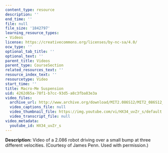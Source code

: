 ```yaml
---
content_type: resource
description: ''
end_time: ''
file: null
file_size: '1842797'
learning_resource_types:
- Videos
license: https://creativecommons.org/licenses/by-nc-sa/4.0/
ocw_type: ''
optional_tab_title: ''
optional_text: ''
parent_title: Videos
parent_type: CourseSection
related_resources_text: ''
resource_index_text: ''
resourcetype: Video
start_time: ''
title: Macro-Me Suspension
uid: 4262d65a-78f1-b7cc-93d5-a8c3fba83e3a
video_files:
  archive_url: http://www.archive.org/download/MIT2.086S12/MIT2_086S12_unit4_susp_300k.mp4
  video_captions_file: null
  video_thumbnail_file: https://img.youtube.com/vi/HX34_uvZr_s/default.jpg
  video_transcript_file: null
video_metadata:
  youtube_id: HX34_uvZr_s
---
```


 **Description:** Video of a 2.086 robot driving over a small bump at three different velocities. (Courtesy of James Penn. Used with permission.)

